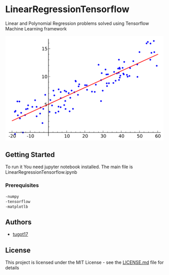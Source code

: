 # LinearRegressionTensorflow
Linear and Polynomial Regression problems solved using Tensorflow Machine Learning framework 

<img src="data_files/title_plot.jpg" alt="drawing" width="500px"/>


## Getting Started

To run it You need jupyter notebook installed.
The main file is LinearRegressionTensorflow.ipynb

### Prerequisites
```
-numpy
-tensorflow
-matplotlb
```


## Authors

* [tugot17](https://github.com/tugot17)


## License

This project is licensed under the MIT License - see the [LICENSE.md](LICENSE.md) file for details



